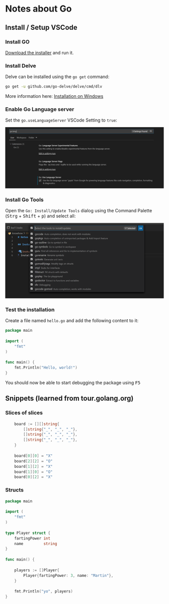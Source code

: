 # Notes about Go

## Install / Setup VSCode

### Install GO

[Download the installer](https://golang.org/dl/) and run it.

### Install Delve

Delve can be installed using the `go get` command:

```bash
go get -u github.com/go-delve/delve/cmd/dlv
```

More information here: [Installation on Windows](https://github.com/go-delve/delve/blob/master/Documentation/installation/windows/install.md#installation-on-windows)

### Enable Go Language server

Set the `go.useLanguageServer` VSCode Setting to `true`:

![go-vscode-language-server](/img/2020-03-22-11-33-38.png)  

### Install Go Tools

Open the ```Go: Install/Update Tools``` dialog using the Command Palette (<kbd>Strg</kbd> + <kbd>Shift</kbd> + <kbd>p</kbd>) and select all:

![Go Install/Update Tools](/img/2020-03-22-11-28-40.png)

### Test the installation

Create a file named `hello.go` and add the following content to it:

```go
package main

import (
	"fmt"
)

func main() {
	fmt.Println("Hello, world!")
}

```

You should now be able to start debugging the package using <kbd>F5</kbd>

## Snippets (learned from tour.golang.org)

### Slices of slices

```go
	board := [][]string{
		[]string{"_", "_", "_"},
		[]string{"_", "_", "_"},
		[]string{"_", "_", "_"},
	}

	board[0][0] = "X"
	board[2][2] = "O"
	board[1][2] = "X"
	board[1][0] = "O"
	board[0][2] = "X"
```

### Structs

```go
package main

import (
	"fmt"
)

type Player struct {
	fartingPower int
	name         string
}

func main() {

	players := []Player{
		Player{fartingPower: 3, name: "Martin"},
	}

	fmt.Println("yo", players)
}
```